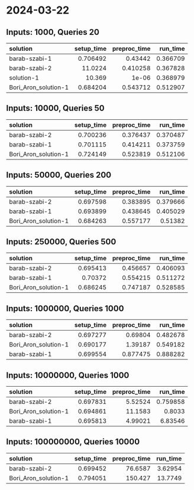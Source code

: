 # 2024-03-22

## Inputs: 1000, Queries 20

| solution             |   setup_time |   preproc_time |   run_time |
|:---------------------|-------------:|---------------:|-----------:|
| barab-szabi-1        |     0.706492 |       0.43442  |   0.366709 |
| barab-szabi-2        |    11.0224   |       0.410258 |   0.367828 |
| solution-1           |    10.369    |       1e-06    |   0.368979 |
| Bori_Aron_solution-1 |     0.684204 |       0.543712 |   0.512907 |

## Inputs: 10000, Queries 50

| solution             |   setup_time |   preproc_time |   run_time |
|:---------------------|-------------:|---------------:|-----------:|
| barab-szabi-2        |     0.700236 |       0.376437 |   0.370487 |
| barab-szabi-1        |     0.701115 |       0.414211 |   0.373759 |
| Bori_Aron_solution-1 |     0.724149 |       0.523819 |   0.512106 |

## Inputs: 50000, Queries 200

| solution             |   setup_time |   preproc_time |   run_time |
|:---------------------|-------------:|---------------:|-----------:|
| barab-szabi-2        |     0.697598 |       0.383895 |   0.379666 |
| barab-szabi-1        |     0.693899 |       0.438645 |   0.405029 |
| Bori_Aron_solution-1 |     0.684263 |       0.557177 |   0.51382  |

## Inputs: 250000, Queries 500

| solution             |   setup_time |   preproc_time |   run_time |
|:---------------------|-------------:|---------------:|-----------:|
| barab-szabi-2        |     0.695413 |       0.456657 |   0.406093 |
| barab-szabi-1        |     0.70372  |       0.554215 |   0.511272 |
| Bori_Aron_solution-1 |     0.686245 |       0.747187 |   0.528585 |

## Inputs: 1000000, Queries 1000

| solution             |   setup_time |   preproc_time |   run_time |
|:---------------------|-------------:|---------------:|-----------:|
| barab-szabi-2        |     0.697277 |       0.69804  |   0.482678 |
| Bori_Aron_solution-1 |     0.690177 |       1.39187  |   0.549182 |
| barab-szabi-1        |     0.699554 |       0.877475 |   0.888282 |

## Inputs: 10000000, Queries 1000

| solution             |   setup_time |   preproc_time |   run_time |
|:---------------------|-------------:|---------------:|-----------:|
| barab-szabi-2        |     0.697831 |        5.52524 |   0.759858 |
| Bori_Aron_solution-1 |     0.694861 |       11.1583  |   0.8033   |
| barab-szabi-1        |     0.695813 |        4.99021 |   6.83546  |

## Inputs: 100000000, Queries 10000

| solution             |   setup_time |   preproc_time |   run_time |
|:---------------------|-------------:|---------------:|-----------:|
| barab-szabi-2        |     0.699452 |        76.6587 |    3.62954 |
| Bori_Aron_solution-1 |     0.794051 |       150.427  |   13.7749  |